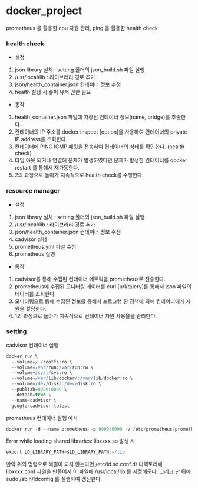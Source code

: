 # docker_project
prometheus 를 활용한 cpu 자원 관리, ping 을 활용한 health check

### health check
- 설정
1. json library 설치 : setting 폴더의 json_build.sh 파일 실행
2. /usr/local/lib : 라이브러리 경로 추가
3. json/health_container.json 컨테이너 정보 수정
4. health 실행 시 슈퍼 유저 권한 필요

- 동작
1. health_container.json 파일에 저장된 컨테이너 정보(name, bridge)를 추출한다.
2. 컨테이너의 IP 주소를 docker inspect [option]을 사용하여 컨테이너의 private IP address를 조회한다.
3. 컨테이너에 PING ICMP 패킷을 전송하여 컨테이너의 상태를 확인한다. (health check)
4. 타임 아웃 되거나 연결에 문제가 발생하였다면 문제가 발생한 컨테이너를 docker restart 를 통해서 재가동한다.
5. 2의 과정으로 돌아가 지속적으로 health check를 수행한다. 


### resource manager
- 설정
1. json library 설치 : setting 폴더의 json_build.sh 파일 실행
2. /usr/local/lib : 라이브러리 경로 추가
3. json/health_container.json 컨테이너 정보 수정
4. cadvisor 실행
5. prometheus.yml 파일 수정
6. prometheus 실행

- 동작
1. cadvisor를 통해 수집된 컨테이너 메트릭을 prometheus로 전송한다.
2. prometheus에 수집된 모니터링 데이터를 curl [url/query]를 통해서 json 파일의 데이터를 조회한다.
3. 모니터링으로 통해 수집된 정보를 통해서 프로그램 된 정책에 의해 컨데이너에게 자원을 할당한다.
4. 1의 과정으로 돌아가 지속적으로 컨테이너 자원 사용율을 관리한다.

### setting
cadvisor 컨테이너 실행
```groovy
docker run \
  --volume=/:/rootfs:ro \
  --volume=/var/run:/var/run:rw \
  --volume=/sys:/sys:ro \
  --volume=/var/lib/docker/:/var/lib/docker:ro \
  --volume=/dev/disk/:/dev/disk:ro \
  --publish=8080:8080 \
  --detach=true \
  --name=cadvisor \
  google/cadvisor:latest
```

prometheus 컨테이너 실행 예시
```groovy
docker run -d --name prometheus -p 9090:9090 -v /etc/prometheus/prometheus.yml:/etc/prometheus/prometheus.yml prom/prometheus
```

Error while loading shared libraries: libxxxx.so 발생 시
```groovy
export LD_LIBRARY_PATH=$LD_LIBRARY_PATH:~/lib
```
만약 위의 명령으로 해결이 되지 않는다면
/etc/ld.so.conf.d/ 디렉토리에 libxxxx.conf 파일을 만들어서 이 파일에 /usr/local/lib 를 지정해둔다.
그리고 난 뒤에 sudo /sbin/ldconfig 를 실행하여 갱신한다.
